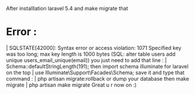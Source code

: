 After installlation laravel 5.4 and make migrate that
# Error :
| SQLSTATE[42000]: Syntax error or access violation: 1071 Specified key was too long; max key length is 1000 bytes (SQL: alter table users add unique users_email_unique(email))
you just need to add that line :
| Schema::defaultStringLength(191);
then import schema illuminate for laravel on the top
| use Illuminate\Support\Facades\Schema;
save it and type that command : 
| php artisan migrate:rollback or dump your database
then make migrate
| php artisan make migrate
Great u r now on :)
